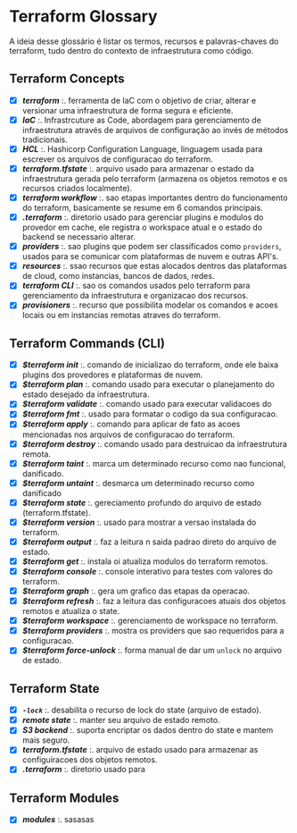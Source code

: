 # Terraform Glossary
A ideia desse glossário é listar os termos, recursos e palavras-chaves do terraform, tudo dentro do contexto de infraestrutura como código.

## Terraform Concepts
- [x] ***terraform*** :. ferramenta de IaC com o objetivo de criar, alterar e versionar uma infraestrutura de forma segura e eficiente.
- [x] ***IaC*** :. Infrastrcuture as Code, abordagem para gerenciamento de infraestrutura através de arquivos de configuração ao invés de métodos tradicionais.
- [x] ***HCL*** :. Hashicorp Configuration Language, linguagem usada para escrever os arquivos de configuracao do terraform.
- [x] ***terraform.tfstate*** :. arquivo usado para armazenar o estado da infraestrutura gerada pelo terraform (armazena os objetos remotos e os recursos criados localmente).
- [x] ***terraform workflow*** :. sao etapas importantes dentro do funcionamento do terraform, basicamente se resume em 6 comandos principais.
- [x] ***.terraform*** :. diretorio usado para gerenciar plugins e modulos do provedor em cache, ele registra o workspace atual e o estado do backend se necessario alterar.
- [x] ***providers*** :. sao plugins que podem ser classificados como `providers`, usados para se comunicar com plataformas de nuvem e outras API's.
- [x] ***resources*** :. ssao recursos que estas alocados dentros das plataformas de cloud, como instancias, bancos de dados, redes.
- [x] ***terraform CLI*** :. sao os comandos usados pelo terraform para gerenciamento da infraestrutura e organizacao dos recursos.
- [x] ***provisioners*** :. recurso que possibilita modelar os comandos e acoes locais ou em instancias remotas atraves do terraform.

## Terraform Commands (CLI)
- [x] ***$terraform init*** :. comando de inicializao do terraform, onde ele baixa plugins dos provedores e plataformas de nuvem.
- [x] ***$terraform plan*** :. comando usado para executar o planejamento do estado desejado da infraestrutura.
- [x] ***$terraform validate*** :. comando usado para executar validacoes do
- [x] ***$terraform fmt*** :. usado para formatar o codigo da sua configuracao.
- [x] ***$terraform apply*** :. comando para aplicar de fato as acoes mencionadas nos arquivos de configuracao do terraform.
- [x] ***$terraform destroy*** :. comando usado para destruicao da infraestrutura remota.
- [x] ***$terraform taint*** :. marca um determinado recurso como nao funcional, danificado.
- [x] ***$terraform untaint*** :. desmarca um determinado recurso como danificado
- [x] ***$terraform state*** :. gereciamento profundo do arquivo de estado (terraform.tfstate).
- [x] ***$terraform version*** :. usado para mostrar a versao instalada do terraform.
- [x] ***$terraform output*** :. faz a leitura n saida padrao direto do arquivo de estado.
- [x] ***$terraform get*** :. instala oi atualiza modulos do terraform remotos.
- [x] ***$terraform console*** :. console interativo para testes com valores do terraform.
- [x] ***$terraform graph*** :. gera um grafico das etapas da operacao.
- [x] ***$terraform refresh*** :. faz a leitura das configuracoes atuais dos objetos remotos e atualiza o state.
- [x] ***$terraform workspace*** :. gerenciamento de workspace no terraform.
- [x] ***$terraform providers*** :. mostra os providers que sao requeridos para a configuracao.
- [x] ***$terraform force-unlock*** :. forma manual de dar um `unlock` no arquivo de estado.

## Terraform State
- [x] ***`-lock`*** :. desabilita o recurso de lock do state (arquivo de estado).
- [x] ***remote state*** :. manter seu arquivo de estado remoto.
- [x] ***S3 backend*** :. suporta encriptar os dados dentro do state e mantem mais seguro.
- [x] ***terraform.tfstate*** :. arquivo de estado usado para armazenar as configuiracoes dos objetos remotos.
- [x] ***.terraform*** :. diretorio  usado para

## Terraform Modules
- [x] ***modules*** :. sasasas

